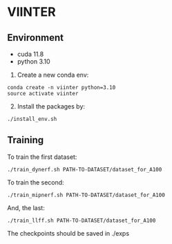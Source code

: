 # VIINTER


## Environment
- cuda 11.8
- python 3.10

1. Create a new conda env:
```shell
conda create -n viinter python=3.10
source activate viinter
```

2. Install the packages by:
```shell
./install_env.sh 
```

## Training
To train the first dataset:
```shell
./train_dynerf.sh PATH-TO-DATASET/dataset_for_A100
```

To train the second:
```shell
./train_mipnerf.sh PATH-TO-DATASET/dataset_for_A100
```

And, the last:
```shell
./train_llff.sh PATH-TO-DATASET/dataset_for_A100
```

The checkpoints should be saved in ./exps